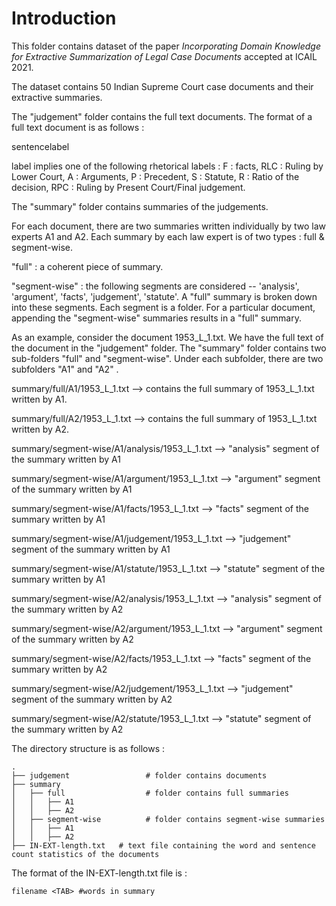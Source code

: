 # Introduction

This folder contains dataset of the paper *Incorporating Domain Knowledge for Extractive Summarization of Legal Case Documents* accepted at ICAIL 2021.

The dataset contains 50 Indian Supreme Court case documents and their extractive summaries. 


The "judgement" folder contains the full text documents. The format of a full text document is as follows :

sentence<TAB>label

label implies one of the following rhetorical labels :
F : facts, RLC : Ruling by Lower Court, A : Arguments, P : Precedent, S : Statute, R : Ratio of the decision, RPC : Ruling by Present Court/Final judgement.

The "summary" folder contains summaries of the judgements.

For each document, there are two summaries written individually by two law experts A1 and A2. Each summary by each law expert is of two types : full & segment-wise.


"full" : a coherent piece of summary.

"segment-wise" : the following segments are considered -- 'analysis', 'argument', 'facts', 'judgement', 'statute'. A "full" summary is broken down into these segments. Each segment is a folder.
For a particular document, appending the "segment-wise" summaries results in a "full" summary. 

As an example, consider the document 1953_L_1.txt. We have the full text of the document in the "judgement" folder. The "summary" folder contains two sub-folders "full" and "segment-wise". Under each subfolder, there are two subfolders "A1" and "A2" .

summary/full/A1/1953_L_1.txt --> contains the full summary of 1953_L_1.txt written by A1.

summary/full/A2/1953_L_1.txt --> contains the full summary of 1953_L_1.txt written by A2.

summary/segment-wise/A1/analysis/1953_L_1.txt --> "analysis" segment of the summary written by A1

summary/segment-wise/A1/argument/1953_L_1.txt -->  "argument" segment of the summary written by A1

summary/segment-wise/A1/facts/1953_L_1.txt -->  "facts" segment of the summary written by A1

summary/segment-wise/A1/judgement/1953_L_1.txt -->  "judgement" segment of the summary written by A1

summary/segment-wise/A1/statute/1953_L_1.txt -->  "statute" segment of the summary written by A1

summary/segment-wise/A2/analysis/1953_L_1.txt --> "analysis" segment of the summary written by A2

summary/segment-wise/A2/argument/1953_L_1.txt -->  "argument" segment of the summary written by A2

summary/segment-wise/A2/facts/1953_L_1.txt -->  "facts" segment of the summary written by A2

summary/segment-wise/A2/judgement/1953_L_1.txt -->  "judgement" segment of the summary written by A2

summary/segment-wise/A2/statute/1953_L_1.txt -->  "statute" segment of the summary written by A2

The directory structure is as follows :


    .
    ├── judgement                 # folder contains documents           
    ├── summary    
    │   ├── full                  # folder contains full summaries
    │   │   ├── A1
    │   │   ├── A2
    │   ├── segment-wise          # folder contains segment-wise summaries
    │   │   ├── A1
    │   │   ├── A2
    ├── IN-EXT-length.txt   # text file containing the word and sentence count statistics of the documents
    
The format of the IN-EXT-length.txt file is :

```
filename <TAB> #words in summary
```
